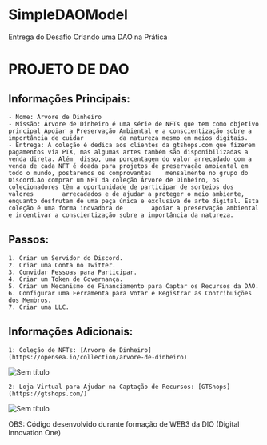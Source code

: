 # SimpleDAOModel
Entrega do Desafio Criando uma DAO na Prática

# PROJETO DE DAO
 ## Informações Principais:
    - Nome: Arvore de Dinheiro
    - Missão: Árvore de Dinheiro é uma série de NFTs que tem como objetivo principal Apoiar a Preservação Ambiental e a conscientização sobre a importância de cuidar          da natureza mesmo em meios digitais.
    - Entrega: A coleção é dedica aos clientes da gtshops.com que fizerem pagamentos via PIX, mas algumas artes também são disponibilizadas a venda direta. Além  disso, uma porcentagem do valor arrecadado com a venda de cada NFT é doada para projetos de preservação ambiental em todo o mundo, postaremos os comprovantes    mensalmente no grupo do Discord.Ao comprar um NFT da coleção Árvore de Dinheiro, os colecionadores têm a oportunidade de participar de sorteios dos valores        arrecadados e de ajudar a proteger o meio ambiente, enquanto desfrutam de uma peça única e exclusiva de arte digital. Esta coleção é uma forma inovadora de        apoiar a preservação ambiental e incentivar a conscientização sobre a importância da natureza.
    
 ## Passos:
    1. Criar um Servidor do Discord.
    2. Criar uma Conta no Twitter.
    3. Convidar Pessoas para Participar.
    4. Criar um Token de Governança.
    5. Criar um Mecanismo de Financiamento para Captar os Recursos da DAO.
    6. Configurar uma Ferramenta para Votar e Registrar as Contribuições dos Membros.
    7. Criar uma LLC.
    
 ## Informações Adicionais:
    1: Coleção de NFTs: [Árvore de Dinheiro](https://opensea.io/collection/arvore-de-dinheiro)
![Sem título](https://github.com/6uilhermeTeixeira/SimpleDAOModel/assets/58309213/ea22260e-3b2f-4e60-8eca-6e6c1e317701)

    2: Loja Virtual para Ajudar na Captação de Recursos: [GTShops](https://gtshops.com/)
![Sem título](https://github.com/6uilhermeTeixeira/SimpleDAOModel/assets/58309213/ce426e72-a805-4fae-8b35-1d33d3aa9989)


OBS: Código desenvolvido durante formação de WEB3 da DIO (Digital Innovation One)
